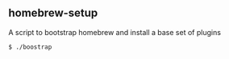 ## homebrew-setup

A script to bootstrap homebrew and install a base set of plugins

```bash
$ ./boostrap
```

